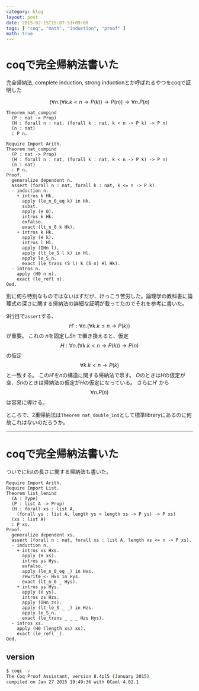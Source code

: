 ```yaml
---
category: blog
layout: post
date: 2015-02-15T15:07:51+09:00
tags: [ "coq", "math", "induction", "proof" ]
math: true
---
```


# coqで完全帰納法書いた

完全帰納法, complete induction, strong inductionとか呼ばれるやつをcoqで証明した

$$ (\forall n. (\forall k. k \lt n \to P(k)) \to P(n)) \to \forall n. P(n) $$

``` coq
Theorem nat_compind
  (P : nat -> Prop)
  (H : forall n : nat, (forall k : nat, k < n -> P k) -> P n)
  (n : nat)
  : P n.
```

<!-- more -->

``` coq
Require Import Arith.
Theorem nat_compind
  (P : nat -> Prop)
  (H : forall n : nat, (forall k : nat, k < n -> P k) -> P n)
  (n : nat)
  : P n.
Proof.
  generalize dependent n.
  assert (forall n : nat, forall k : nat, k <= n -> P k).
  - induction n.
    + intros k Hk.
      apply (le_n_0_eq k) in Hk.
      subst.
      apply (H 0).
      intros k Hk.
      exfalso.
      exact (lt_n_0 k Hk).
    + intros k Hk.
      apply (H k).
      intros l Hl.
      apply (IHn l).
      apply (lt_le_S l k) in Hl.
      apply le_S_n.
      exact (le_trans (S l) k (S n) Hl Hk).
  - intros n.
    apply (H0 n n).
    exact (le_refl n).
Qed.
```

別に何ら特別なものではないはずだが、けっこう苦労した。論理学の教科書に論理式の深さに関する帰納法の詳細な証明が載ってたのでそれを参考に書いた。


9行目で`assert`する、 $$ H' : \forall n. (\forall k. k \le n \to P(k)) $$ が重要。
これの $n$を固定し$S n$ で置き換えると、仮定 $$ H : \forall n. (\forall k. k \lt n \to P(k)) \to P(n) $$ の仮定 $$ \forall k. k \lt n \to P(k) $$ と一致する。
この$H'$を$n$の構造に関する帰納法で示す。
$O$のときは$H$の仮定が空、$S n$のときは帰納法の仮定が$H$の仮定になっている。
さらに$H'$ から $$ \forall n. P(n) $$ は容易に導ける。

ところで、2重帰納法は`Theorem nat_double_ind`として標準libraryにあるのに何故これはないのだろうか。

---

# coqで完全帰納法書いた

ついでにlistの長さに関する帰納法も書いた。

``` coq
Require Import Arith.
Require Import List.
Theorem list_lenind
  (A : Type)
  (P : list A -> Prop)
  (H : forall xs : list A,
    (forall ys : list A, length ys < length xs -> P ys) -> P xs)
  (xs : list A)
  : P xs.
Proof.
  generalize dependent xs.
  assert (forall n : nat, forall xs : list A, length xs <= n -> P xs).
  - induction n.
    + intros xs Hxs.
      apply (H xs).
      intros ys Hys.
      exfalso.
      apply (le_n_0_eq _) in Hxs.
      rewrite <- Hxs in Hys.
      exact (lt_n_0 _ Hys).
    + intros ys Hys.
      apply (H ys).
      intros zs Hzs.
      apply (IHn zs).
      apply (lt_le_S _ _) in Hzs.
      apply le_S_n.
      exact (le_trans _ _ _ Hzs Hys).
  - intros xs.
    apply (H0 (length xs) xs).
    exact (le_refl _).
Qed.
```

## version

``` sh
$ coqc -v
The Coq Proof Assistant, version 8.4pl5 (January 2015)
compiled on Jan 27 2015 19:49:36 with OCaml 4.02.1
```
